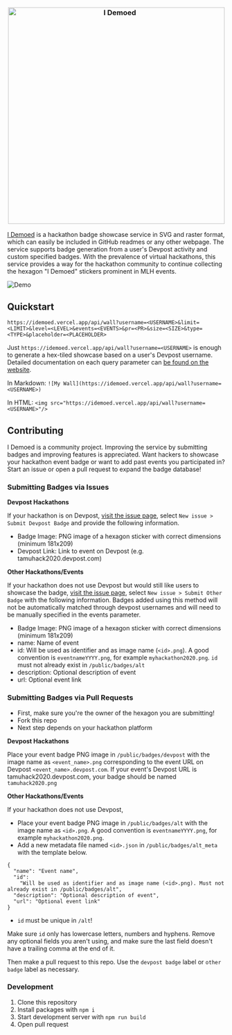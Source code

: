 <h3 align="center"><img src="public/images/idemoed-frame.png" width="500px" alt="I Demoed"></h3>

[I Demoed](https://idemoed.vercel.app) is a hackathon badge showcase service in SVG and raster format, which can easily be included in GitHub readmes or any other webpage. The service supports badge generation from a user's Devpost activity and custom specified badges. With the prevalence of virtual hackathons, this service provides a way for the hackathon community to continue collecting the hexagon "I Demoed" stickers prominent in MLH events.

![Demo](https://idemoed.vercel.app/api/wall?username=ju3tin&limit=100&level=1&pr=10&size=100&type=svg)

## Quickstart

```
https://idemoed.vercel.app/api/wall?username=<USERNAME>&limit=<LIMIT>&level=<LEVEL>&events=<EVENTS>&pr=<PR>&size=<SIZE>&type=<TYPE>&placeholder=<PLACEHOLDER>
```

Just `https://idemoed.vercel.app/api/wall?username=<USERNAME>` is enough to generate a hex-tiled showcase based on a user's Devpost username. Detailed documentation on each query parameter can [be found on the website](https://idemoed.vercel.app).

In Markdown: `![My Wall](https://idemoed.vercel.app/api/wall?username=<USERNAME>)`

In HTML: `<img src="https://idemoed.vercel.app/api/wall?username=<USERNAME>"/>`

## Contributing

I Demoed is a community project. Improving the service by submitting badges and improving features is appreciated. Want hackers to showcase your hackathon event badge or want to add past events you participated in? Start an issue or open a pull request to expand the badge database!

### Submitting Badges via Issues

**Devpost Hackathons**

If your hackathon is on Devpost, [visit the issue page](https://github.com/eightants/i-demoed/issues), select `New issue > Submit Devpost Badge` and provide the following information.

- Badge Image: PNG image of a hexagon sticker with correct dimensions (minimum 181x209)
- Devpost Link: Link to event on Devpost (e.g. tamuhack2020.devpost.com)

**Other Hackathons/Events**

If your hackathon does not use Devpost but would still like users to showcase the badge, [visit the issue page](https://github.com/eightants/i-demoed/issues), select `New issue > Submit Other Badge` with the following information. Badges added using this method will not be automatically matched through devpost usernames and will need to be manually specified in the events parameter.

- Badge Image: PNG image of a hexagon sticker with correct dimensions (minimum 181x209)
- name: Name of event
- id: Will be used as identifier and as image name (`<id>.png`). A good convention is `eventnameYYYY.png`, for example `myhackathon2020.png`. `id` must not already exist in `/public/badges/alt`
- description: Optional description of event
- url: Optional event link

### Submitting Badges via Pull Requests

- First, make sure you're the owner of the hexagon you are submitting!
- Fork this repo
- Next step depends on your hackathon platform

**Devpost Hackathons**

Place your event badge PNG image in `/public/badges/devpost` with the image name as `<event_name>.png` corresponding to the event URL on Devpost `<event_name>.devpost.com`. If your event's Devpost URL is tamuhack2020.devpost.com, your badge should be named `tamuhack2020.png`

**Other Hackathons/Events**

If your hackathon does not use Devpost,

- Place your event badge PNG image in `/public/badges/alt` with the image name as `<id>.png`. A good convention is `eventnameYYYY.png`, for example `myhackathon2020.png`.
- Add a new metadata file named `<id>.json` in `/public/badges/alt_meta` with the template below.

```
{
  "name": "Event name",
  "id":
    "Will be used as identifier and as image name (<id>.png). Must not already exist in /public/badges/alt",
  "description": "Optional description of event",
  "url": "Optional event link"
}
```

- `id` must be unique in `/alt`!

Make sure `id` only has lowercase letters, numbers and hyphens. Remove any optional fields you aren't using, and make sure the last field doesn't have a trailing comma at the end of it.

Then make a pull request to this repo. Use the `devpost badge` label or `other badge` label as necessary. 

### Development

1. Clone this repository
2. Install packages with `npm i`
3. Start development server with `npm run build`
4. Open pull request
